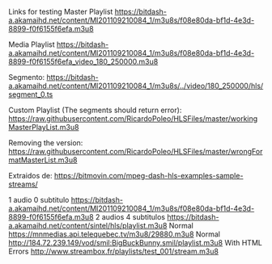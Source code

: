 Links for testing
Master Playlist
	https://bitdash-a.akamaihd.net/content/MI201109210084_1/m3u8s/f08e80da-bf1d-4e3d-8899-f0f6155f6efa.m3u8

Media Playlist
	https://bitdash-a.akamaihd.net/content/MI201109210084_1/m3u8s/f08e80da-bf1d-4e3d-8899-f0f6155f6efa_video_180_250000.m3u8

Segmento:
	https://bitdash-a.akamaihd.net/content/MI201109210084_1/m3u8s/../video/180_250000/hls/segment_0.ts

Custom Playlist (The segments should return error):
	https://raw.githubusercontent.com/RicardoPoleo/HLSFiles/master/workingMasterPlayList.m3u8

Removing the version:
	https://raw.githubusercontent.com/RicardoPoleo/HLSFiles/master/wrongFormatMasterList.m3u8

Extraidos de: https://bitmovin.com/mpeg-dash-hls-examples-sample-streams/

1 audio 	0 subtitulo			https://bitdash-a.akamaihd.net/content/MI201109210084_1/m3u8s/f08e80da-bf1d-4e3d-8899-f0f6155f6efa.m3u8
2 audios 	4 subtitulos		https://bitdash-a.akamaihd.net/content/sintel/hls/playlist.m3u8
Normal			 				https://mnmedias.api.telequebec.tv/m3u8/29880.m3u8
Normal 							http://184.72.239.149/vod/smil:BigBuckBunny.smil/playlist.m3u8
With HTML Errors 				http://www.streambox.fr/playlists/test_001/stream.m3u8
